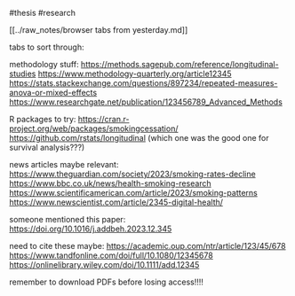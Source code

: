 #thesis
#research

[[../raw_notes/browser tabs from yesterday.md]]

tabs to sort through:

methodology stuff:
https://methods.sagepub.com/reference/longitudinal-studies
https://www.methodology-quarterly.org/article12345
https://stats.stackexchange.com/questions/897234/repeated-measures-anova-or-mixed-effects
https://www.researchgate.net/publication/123456789_Advanced_Methods

R packages to try:
https://cran.r-project.org/web/packages/smokingcessation/
https://github.com/rstats/longitudinal
(which one was the good one for survival analysis???)

news articles maybe relevant:
https://www.theguardian.com/society/2023/smoking-rates-decline
https://www.bbc.co.uk/news/health-smoking-research
https://www.scientificamerican.com/article/2023/smoking-patterns
https://www.newscientist.com/article/2345-digital-health/

someone mentioned this paper:
https://doi.org/10.1016/j.addbeh.2023.12.345

need to cite these maybe:
https://academic.oup.com/ntr/article/123/45/678
https://www.tandfonline.com/doi/full/10.1080/12345678
https://onlinelibrary.wiley.com/doi/10.1111/add.12345

remember to download PDFs before losing access!!!! 